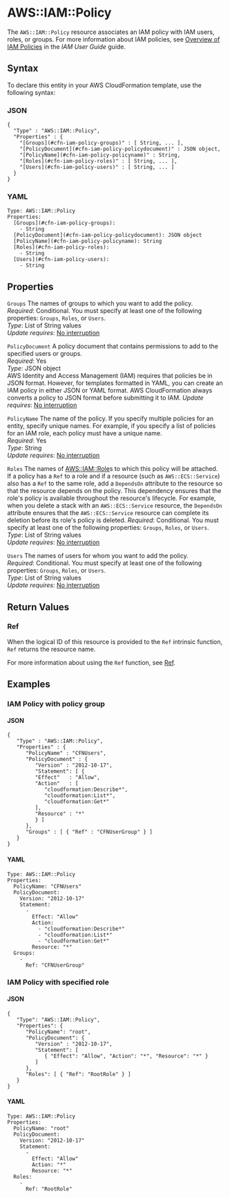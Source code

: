 # AWS::IAM::Policy<a name="aws-resource-iam-policy"></a>

The `AWS::IAM::Policy` resource associates an IAM policy with IAM users, roles, or groups\. For more information about IAM policies, see [Overview of IAM Policies](https://docs.aws.amazon.com/IAM/latest/UserGuide/policies_overview.html) in the *IAM User Guide* guide\.

## Syntax<a name="aws-resource-iam-policy-syntax"></a>

To declare this entity in your AWS CloudFormation template, use the following syntax:

### JSON<a name="aws-resource-iam-policy-syntax.json"></a>

```
{
  "Type" : "AWS::IAM::Policy",
  "Properties" : { 
    "[Groups](#cfn-iam-policy-groups)" : [ String, ... ],
    "[PolicyDocument](#cfn-iam-policy-policydocument)" : JSON object,
    "[PolicyName](#cfn-iam-policy-policyname)" : String,
    "[Roles](#cfn-iam-policy-roles)" : [ String, ... ],
    "[Users](#cfn-iam-policy-users)" : [ String, ... ]
  }
}
```

### YAML<a name="aws-resource-iam-policy-syntax.yaml"></a>

```
Type: AWS::IAM::Policy
Properties: 
  [Groups](#cfn-iam-policy-groups):
    - String
  [PolicyDocument](#cfn-iam-policy-policydocument): JSON object
  [PolicyName](#cfn-iam-policy-policyname): String
  [Roles](#cfn-iam-policy-roles):
    - String
  [Users](#cfn-iam-policy-users):
    - String
```

## Properties<a name="w4ab1c21c10d144c32b7"></a>

`Groups`  <a name="cfn-iam-policy-groups"></a>
The names of groups to which you want to add the policy\.  
*Required*: Conditional\. You must specify at least one of the following properties: `Groups`, `Roles`, or `Users`\.  
*Type*: List of String values  
*Update requires*: [No interruption](using-cfn-updating-stacks-update-behaviors.md#update-no-interrupt)

`PolicyDocument`  <a name="cfn-iam-policy-policydocument"></a>
A policy document that contains permissions to add to the specified users or groups\.  
*Required*: Yes  
*Type*: JSON object  
AWS Identity and Access Management \(IAM\) requires that policies be in JSON format\. However, for templates formatted in YAML, you can create an IAM policy in either JSON or YAML format\. AWS CloudFormation always converts a policy to JSON format before submitting it to IAM\.
*Update requires*: [No interruption](using-cfn-updating-stacks-update-behaviors.md#update-no-interrupt)

`PolicyName`  <a name="cfn-iam-policy-policyname"></a>
The name of the policy\. If you specify multiple policies for an entity, specify unique names\. For example, if you specify a list of policies for an IAM role, each policy must have a unique name\.  
*Required*: Yes  
*Type*: String  
*Update requires*: [No interruption](using-cfn-updating-stacks-update-behaviors.md#update-no-interrupt)

`Roles`  <a name="cfn-iam-policy-roles"></a>
The names of [AWS::IAM::Role](aws-resource-iam-role.md)s to which this policy will be attached\.  
If a policy has a `Ref` to a role and if a resource \(such as `AWS::ECS::Service`\) also has a `Ref` to the same role, add a `DependsOn` attribute to the resource so that the resource depends on the policy\. This dependency ensures that the role's policy is available throughout the resource's lifecycle\. For example, when you delete a stack with an `AWS::ECS::Service` resource, the `DependsOn` attribute ensures that the `AWS::ECS::Service` resource can complete its deletion before its role's policy is deleted\.
*Required*: Conditional\. You must specify at least one of the following properties: `Groups`, `Roles`, or `Users`\.  
*Type*: List of String values  
*Update requires*: [No interruption](using-cfn-updating-stacks-update-behaviors.md#update-no-interrupt)

`Users`  <a name="cfn-iam-policy-users"></a>
The names of users for whom you want to add the policy\.  
*Required*: Conditional\. You must specify at least one of the following properties: `Groups`, `Roles`, or `Users`\.  
*Type*: List of String values  
*Update requires*: [No interruption](using-cfn-updating-stacks-update-behaviors.md#update-no-interrupt)

## Return Values<a name="w4ab1c21c10d144c32b9"></a>

### Ref<a name="w4ab1c21c10d144c32b9b2"></a>

When the logical ID of this resource is provided to the `Ref` intrinsic function, `Ref` returns the resource name\.

For more information about using the `Ref` function, see [Ref](intrinsic-function-reference-ref.md)\.

## Examples<a name="w4ab1c21c10d144c32c11"></a>

### IAM Policy with policy group<a name="w4ab1c21c10d144c32c11b2"></a>

#### JSON<a name="aws-resource-iam-policy-example1.json"></a>

```
{
   "Type" : "AWS::IAM::Policy",
   "Properties" : {
      "PolicyName" : "CFNUsers",
      "PolicyDocument" : {
         "Version" : "2012-10-17",
         "Statement": [ {
         "Effect"   : "Allow",
         "Action"   : [
            "cloudformation:Describe*",
            "cloudformation:List*",
            "cloudformation:Get*"
         ],
         "Resource" : "*"
         } ]
      },
      "Groups" : [ { "Ref" : "CFNUserGroup" } ]
   }
}
```

#### YAML<a name="aws-resource-iam-policy-example1.yaml"></a>

```
Type: AWS::IAM::Policy
Properties: 
  PolicyName: "CFNUsers"
  PolicyDocument: 
    Version: "2012-10-17"
    Statement: 
      - 
        Effect: "Allow"
        Action: 
          - "cloudformation:Describe*"
          - "cloudformation:List*"
          - "cloudformation:Get*"
        Resource: "*"
  Groups: 
    - 
      Ref: "CFNUserGroup"
```

### IAM Policy with specified role<a name="w4ab1c21c10d144c32c11b4"></a>

#### JSON<a name="aws-resource-iam-policy-example2.json"></a>

```
{
   "Type": "AWS::IAM::Policy",
   "Properties": {
      "PolicyName": "root",
      "PolicyDocument": {
         "Version" : "2012-10-17",
         "Statement": [
            { "Effect": "Allow", "Action": "*", "Resource": "*" }
         ]
      },
      "Roles": [ { "Ref": "RootRole" } ]
   }
}
```

#### YAML<a name="aws-resource-iam-policy-example2.yaml"></a>

```
Type: AWS::IAM::Policy
Properties: 
  PolicyName: "root"
  PolicyDocument: 
    Version: "2012-10-17"
    Statement: 
      - 
        Effect: "Allow"
        Action: "*"
        Resource: "*"
  Roles: 
    - 
      Ref: "RootRole"
```